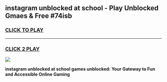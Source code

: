 
## instagram unblocked at school - Play Unblocked Gmaes & Free #74isb
<h3>
<a href="https://news.freeplayer.one?title=instagram_unblocked_at_school&ref=26F">CLICK TO PLAY</a></h3>
<hr>

<h3>
<a href="https://news.freeplayer.one?title=instagram_unblocked_at_school&ref=26F">CLICK 2 PLAY</a>
  
</h3>

<a href="https://news.freeplayer.one?title=instagram_unblocked_at_school&ref=26F/"><img src="https://clearcache.store/games.png"></a>


**instagram unblocked at school games unblocked: Your Gateway to Fun and Accessible Online Gaming**

